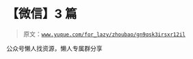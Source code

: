# 【微信】3 篇

> 原文：[`www.yuque.com/for_lazy/zhoubao/gn9qsk3irsxr12il`](https://www.yuque.com/for_lazy/zhoubao/gn9qsk3irsxr12il)

公众号懒人找资源，懒人专属群分享
